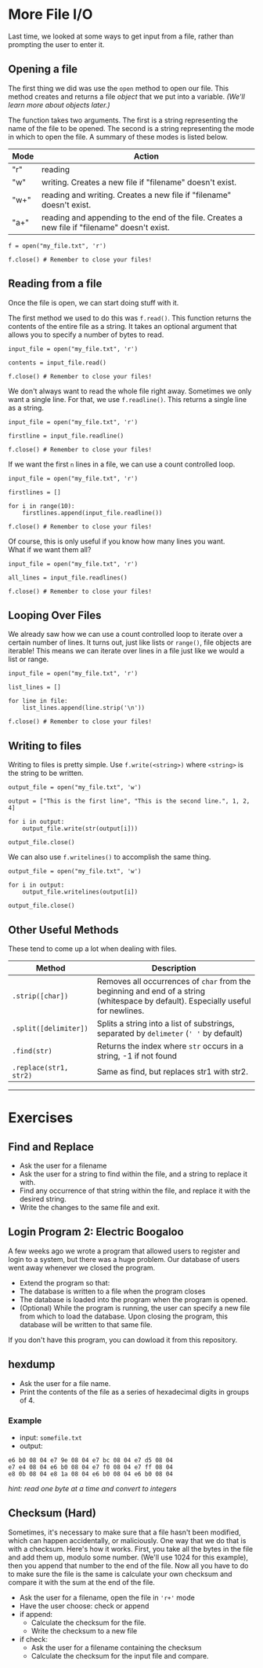# More File I/O

Last time, we looked at some ways to get input from a file, rather than prompting 
the user to enter it.  

## Opening a file
The first thing we did was use the `open` method to open our file. This method creates 
and returns a file *object* that we put into a variable. *(We'll learn more about objects later.)*   

The function takes two arguments. The first is a string representing the name of the 
file to be opened. The second is a string representing the mode in which to open the 
file. A summary of these modes is listed below.  

| Mode | Action                                                   |  
|------|----------------------------------------------------------|  
| "r"  | reading                                                  |
| "w"  | writing. Creates a new file if "filename" doesn't exist. |
| "w+" | reading and writing. Creates a new file if "filename" doesn't exist.                                      |
| "a+" | reading and appending to the end of the file. Creates a new file if "filename" doesn't exist.            |


```Py
f = open("my_file.txt", 'r')

f.close() # Remember to close your files!
```

## Reading from a file

Once the file is open, we can start doing stuff with it.

The first method we used to do this was `f.read()`. This function returns the contents 
of the entire file as a string. It takes an optional argument that allows you to 
specify a number of bytes to read.  

```Py
input_file = open("my_file.txt", 'r')

contents = input_file.read()

f.close() # Remember to close your files!
```

We don't always want to read the whole file right away. Sometimes we only want a 
single line. For that, we use `f.readline()`. This returns a single line as a string.
```Py
input_file = open("my_file.txt", 'r')

firstline = input_file.readline()

f.close() # Remember to close your files!
```

If we want the first `n` lines in a file, we can use a count controlled loop.  

```Py
input_file = open("my_file.txt", 'r')

firstlines = []

for i in range(10):
    firstlines.append(input_file.readline())

f.close() # Remember to close your files!
```

Of course, this is only useful if you know how many lines you want.  
What if we want them all?

```Py
input_file = open("my_file.txt", 'r')

all_lines = input_file.readlines()

f.close() # Remember to close your files!
```  

## Looping Over Files
We already saw how we can use a count controlled loop to iterate over a certain number 
of lines. It turns out, just like lists or `range()`, file objects are iterable! This 
means we can iterate over lines in a file just like we would a list or range.

```Py
input_file = open("my_file.txt", 'r')

list_lines = []

for line in file:
    list_lines.append(line.strip('\n'))

f.close() # Remember to close your files!
```


## Writing to files
Writing to files is pretty simple. Use `f.write(<string>)` where `<string>` is the 
string to be written.  

```Py
output_file = open("my_file.txt", 'w')

output = ["This is the first line", "This is the second line.", 1, 2, 4]

for i in output:
    output_file.write(str(output[i]))

output_file.close()
```

We can also use `f.writelines()` to accomplish the same thing.  

```Py
output_file = open("my_file.txt", 'w')

for i in output:
    output_file.writelines(output[i])

output_file.close()
```

## Other Useful Methods
These tend to come up a lot when dealing with files.

| Method                | Description |
------------------------|-------------|
| `.strip([char])`      | Removes all occurrences of `char` from the beginning and end of a string (whitespace by default). Especially useful for newlines. |
| `.split([delimiter])` | Splits a string into a list of substrings, separated by `delimeter` (`' '` by default) |
| `.find(str)`          | Returns the index where `str` occurs in a string, -1 if not found |
| `.replace(str1, str2)`| Same as find, but replaces str1 with str2. |



---

# Exercises


## Find and Replace
- Ask the user for a filename
- Ask the user for a string to find within the file, and a string to replace it with.
- Find any occurrence of that string within the file, and replace it with the desired string.
- Write the changes to the same file and exit.  

## Login Program 2: Electric Boogaloo
A few weeks ago we wrote a program that allowed users to register and login to a system, 
but there was a huge problem. Our database of users went away whenever we closed the program. 

- Extend the program so that:
- The database is written to a file when the program closes
- The database is loaded into the program when the program is opened.
- (Optional) While the program is running, the user can specify a new file from which
to load the database. Upon closing the program, this database will be written to that same file.

If you don't have this program, you can dowload it from this repository.  


## hexdump
- Ask the user for a file name.
- Print the contents of the file as a series of hexadecimal digits in groups of 4.

### Example
- input: `somefile.txt`
- output: 
```
e6 b0 08 04 e7 9e 08 04 e7 bc 08 04 e7 d5 08 04
e7 e4 08 04 e6 b0 08 04 e7 f0 08 04 e7 ff 08 04
e8 0b 08 04 e8 1a 08 04 e6 b0 08 04 e6 b0 08 04
```
*hint: read one byte at a time and convert to integers*

## Checksum (Hard)
Sometimes, it's necessary to make sure that a file hasn't been modified, which can
happen accidentally, or maliciously. One way that we do that is with a checksum. Here's 
how it works. First, you take all the bytes in the file and add them up, modulo some 
number. (We'll use 1024 for this example), then you append that number to the end of the file. Now all you have to do to 
make sure the file is the same is calculate your own checksum and compare it with the 
sum at the end of the file.  

- Ask the user for a filename, open the file in `'r+'` mode
- Have the user choose: check or append
- if append:
    - Calculate the checksum for the file.
    - Write the checksum to a new file
- if check:
    - Ask the user for a filename containing the checksum
    - Calculate the checksum for the input file and compare.